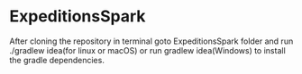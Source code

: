 # ExpeditionsSpark

After cloning the repository in terminal goto ExpeditionsSpark folder and run ./gradlew idea(for linux or macOS) or run gradlew idea(Windows) to install the gradle dependencies.
